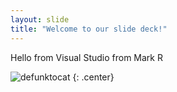 ```yaml
---
layout: slide
title: "Welcome to our slide deck!"
---
```


Hello from Visual Studio from Mark R

![defunktocat](https://octodex.github.com/images/defunktocat.png)
{: .center}
